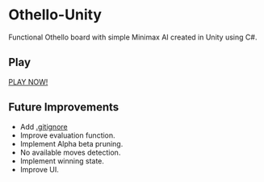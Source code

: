 # Othello-Unity
Functional Othello board with simple Minimax AI created in Unity using C#. 

## Play
[PLAY NOW!](https://hecris.github.io/Othello-Unity/Othello%20AI/Builds/WebGL/index.html)

## Future Improvements
- Add [.gitignore](https://github.com/github/gitignore/blob/master/Unity.gitignore)
- Improve evaluation function.
- Implement Alpha beta pruning.
- No available moves detection.
- Implement winning state.
- Improve UI.
